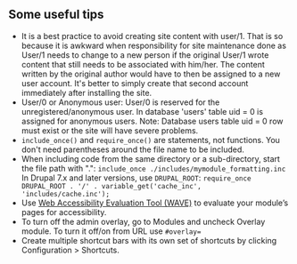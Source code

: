 ## Some useful tips

- It is a best practice to avoid creating site content with user/1. That is so because it is awkward when responsibility for site maintenance done as User/1 needs to change to a new person if the original User/1 wrote content that still needs to be associated with him/her. The content written by the original author would have to then be assigned to a new user account. It's better to simply create that second account immediately after installing the site.
- User/0 or Anonymous user: User/0 is reserved for the unregistered/anonymous user. In database 'users' table uid = 0 is assigned for anonymous users. Note: Database users table uid = 0 row must exist or the site will have severe problems.
- `include_once()` and `require_once()` are statements, not functions. You don't need parentheses around the file name to be included.
- When including code from the same directory or a sub-directory, start the file path with ".":
`include_once ./includes/mymodule_formatting.inc`
In Drupal 7.x and later versions, use `DRUPAL_ROOT`:
`require_once DRUPAL_ROOT . '/' . variable_get('cache_inc', 'includes/cache.inc');`
- Use [Web Accessibility Evaluation Tool (WAVE)](http://wave.webaim.org/) to evaluate your module’s pages for accessibility.
- To turn off the admin overlay, go to Modules and uncheck Overlay module. To turn it off/on from URL use `#overlay=`
- Create multiple shortcut bars with its own set of shortcuts by clicking Configuration > Shortcuts. 
